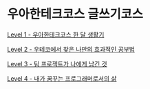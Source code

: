 # 우아한테크코스 글쓰기코스

[Level 1 - 우아한테크코스 한 달 생활기](./Level1.md)

[Level 2 - 우테코에서 찾은 나만의 효과적인 공부법](./Level2.md)

[Level 3 - 팀 프로젝트가 나에게 남긴 것](./Level3.md)

[Level 4 - 내가 꿈꾸는 프로그래머로서의 삶](./Level4.md)
